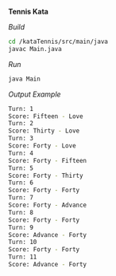 **Tennis Kata**

_Build_
```bash
cd /kataTennis/src/main/java
javac Main.java
```

_Run_
```bash
java Main
```

_Output Example_
```bash
Turn: 1
Score: Fifteen - Love
Turn: 2
Score: Thirty - Love
Turn: 3
Score: Forty - Love
Turn: 4
Score: Forty - Fifteen
Turn: 5
Score: Forty - Thirty
Turn: 6
Score: Forty - Forty
Turn: 7
Score: Forty - Advance
Turn: 8
Score: Forty - Forty
Turn: 9
Score: Advance - Forty
Turn: 10
Score: Forty - Forty
Turn: 11
Score: Advance - Forty
```